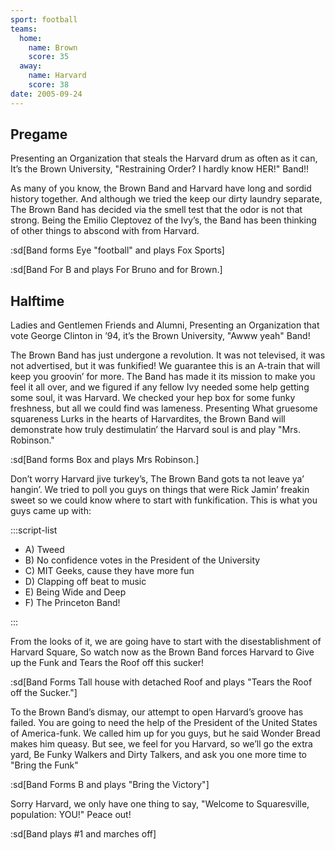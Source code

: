 ```yaml
---
sport: football
teams:
  home:
    name: Brown
    score: 35
  away:
    name: Harvard
    score: 38
date: 2005-09-24
---
```


## Pregame

Presenting an Organization that steals the Harvard drum as often as it can, It’s the Brown University, "Restraining Order? I hardly know HER!" Band!!

As many of you know, the Brown Band and Harvard have long and sordid history together. And although we tried the keep our dirty laundry separate, The Brown Band has decided via the smell test that the odor is not that strong. Being the Emilio Cleptovez of the Ivy’s, the Band has been thinking of other things to abscond with from Harvard.

:sd[Band forms Eye "football" and plays Fox Sports]

:sd[Band For B and plays For Bruno and for Brown.]

## Halftime

Ladies and Gentlemen Friends and Alumni, Presenting an Organization that vote George Clinton in ’94, it’s the Brown University, "Awww yeah" Band!

The Brown Band has just undergone a revolution. It was not televised, it was not advertised, but it was funkified! We guarantee this is an A-train that will keep you groovin’ for more. The Band has made it its mission to make you feel it all over, and we figured if any fellow Ivy needed some help getting some soul, it was Harvard. We checked your hep box for some funky freshness, but all we could find was lameness. Presenting What gruesome squareness Lurks in the hearts of Harvardites, the Brown Band will demonstrate how truly destimulatin’ the Harvard soul is and play "Mrs. Robinson."

:sd[Band forms Box and plays Mrs Robinson.]

Don’t worry Harvard jive turkey’s, The Brown Band gots ta not leave ya’ hangin’. We tried to poll you guys on things that were Rick Jamin’ freakin sweet so we could know where to start with funkification. This is what you guys came up with:

:::script-list

- A) Tweed
- B) No confidence votes in the President of the University
- C) MIT Geeks, cause they have more fun
- D) Clapping off beat to music
- E) Being Wide and Deep
- F) The Princeton Band!

:::

From the looks of it, we are going have to start with the disestablishment of Harvard Square, So watch now as the Brown Band forces Harvard to Give up the Funk and Tears the Roof off this sucker!

:sd[Band Forms Tall house with detached Roof and plays "Tears the Roof off the Sucker."]

To the Brown Band’s dismay, our attempt to open Harvard’s groove has failed. You are going to need the help of the President of the United States of America-funk. We called him up for you guys, but he said Wonder Bread makes him queasy. But see, we feel for you Harvard, so we’ll go the extra yard, Be Funky Walkers and Dirty Talkers, and ask you one more time to "Bring the Funk"

:sd[Band Forms B and plays "Bring the Victory"]

Sorry Harvard, we only have one thing to say, "Welcome to Squaresville, population: YOU!" Peace out!

:sd[Band plays #1 and marches off]
